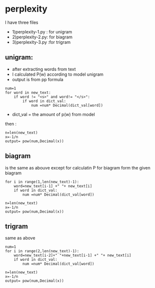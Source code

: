# perplexity
I have three files 
- 1)perplexity-1.py : for unigram
- 2)perplexity-2.py: for biagram
- 3)perplexity-3.py :for trigram


## unigram:
- after extracting words from text
- I calculated P(w) according to model unigram
- output is from pp formula 
```
num=1
for word in new_text:
    if word != "<s>" and word!= "</s>":
        if word in dict_val:
            num =num* Decimal(dict_val[word])

```
- dict_val = the amount of p(w) from model

then :

```
n=len(new_text)
x=-1/n
output= pow(num,Decimal(x))
```

## biagram
is the same as abouve except for calculatin P for biagram form the given biagram
```
for i in range(1,len(new_text)-1):
    word=new_text[i-1] +" "+ new_text[i]
    if word in dict_val:
        num =num* Decimal(dict_val[word])

n=len(new_text)
x=-1/n
output= pow(num,Decimal(x))
```

## trigram

same as above
```
num=1
for i in range(2,len(new_text)-1):
    word=new_text[i-2]+" "+new_text[i-1] +" "+ new_text[i]
    if word in dict_val:
        num =num* Decimal(dict_val[word])

n=len(new_text)
x=-1/n
output= pow(num,Decimal(x))
```
